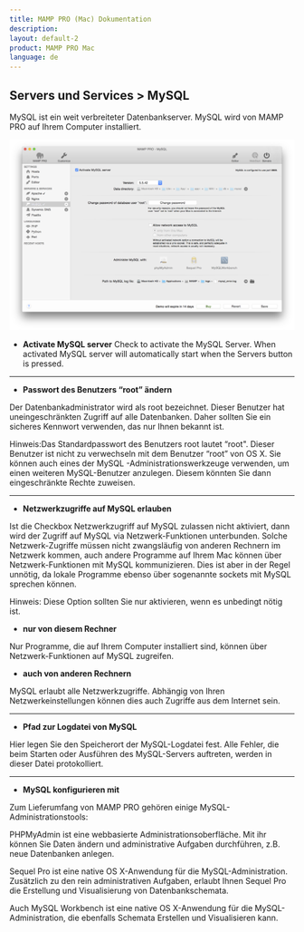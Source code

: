 ```yaml
---
title: MAMP PRO (Mac) Dokumentation
description: 
layout: default-2
product: MAMP PRO Mac
language: de
---
```


## Servers und Services > MySQL

MySQL ist ein weit verbreiteter Datenbankserver. MySQL wird von MAMP PRO auf Ihrem Computer installiert.

![MAMP](MySQL.png)

*  **Activate MySQL server**
   Check to activate the MySQL Server. When activated MySQL server will automatically start when the Servers button is pressed.

---

*  **Passwort des Benutzers “root” ändern**

Der Datenbankadministrator wird als root bezeichnet. Dieser Benutzer hat uneingeschränkten Zugriff auf alle Datenbanken. Daher sollten Sie ein sicheres Kennwort verwenden, das nur Ihnen bekannt ist.

 
<div class="alert" role="alert">
Hinweis:Das Standardpasswort des Benutzers root lautet “root". Dieser Benutzer ist  nicht zu verwechseln mit dem Benutzer “root” von OS X. Sie können auch eines der MySQL -Administrationswerkzeuge verwenden, um einen weiteren MySQL-Benutzer anzulegen. Diesem könnten Sie dann eingeschränkte Rechte zuweisen.
</div>

---
*  **Netzwerkzugriffe auf MySQL erlauben**

Ist die Checkbox Netzwerkzugriff auf MySQL zulassen nicht aktiviert, dann wird der Zugriff auf MySQL via Netzwerk-Funktionen unterbunden. Solche Netzwerk-Zugriffe müssen nicht zwangsläufig von anderen Rechnern im Netzwerk kommen, auch andere Programme auf Ihrem Mac können über Netzwerk-Funktionen mit MySQL kommunizieren. Dies ist aber in der Regel unnötig, da lokale Programme ebenso über sogenannte sockets mit MySQL sprechen können.

 
<div class="alert" role="alert">
Hinweis: Diese Option sollten Sie nur aktivieren, wenn es unbedingt nötig ist.
</div>

   *  **nur von diesem Rechner**

Nur Programme, die auf Ihrem Computer installiert sind, können über Netzwerk-Funktionen auf MySQL zugreifen.

 

   *  **auch von anderen Rechnern**

MySQL erlaubt alle Netzwerkzugriffe. Abhängig von Ihren Netzwerkeinstellungen können dies auch Zugriffe aus dem Internet sein.

--- 

*  **Pfad zur Logdatei von MySQL**

Hier legen Sie den Speicherort der MySQL-Logdatei fest. Alle Fehler, die beim Starten oder Ausführen des MySQL-Servers auftreten, werden in dieser Datei protokolliert.

--- 

*  **MySQL konfigurieren mit**

Zum Lieferumfang von MAMP PRO gehören einige MySQL-Administrationstools:

PHPMyAdmin ist eine webbasierte Administrationsoberfläche. Mit ihr können Sie Daten ändern und administrative Aufgaben durchführen, z.B. neue Datenbanken anlegen.

Sequel Pro ist eine native OS X-Anwendung für die MySQL-Administration. Zusätzlich zu den rein administrativen Aufgaben, erlaubt Ihnen Sequel Pro die Erstellung und Visualisierung von Datenbankschemata.

Auch MySQL Workbench ist eine native OS X-Anwendung für die MySQL-Administration, die ebenfalls Schemata Erstellen und Visualisieren kann.


